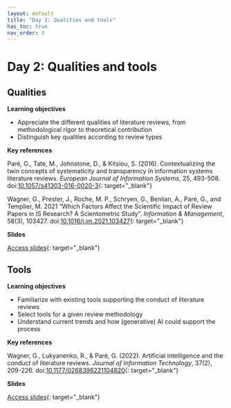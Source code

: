 ```yaml
---
layout: default
title: "Day 2: Qualities and tools"
has_toc: true
nav_order: 3
---
```


# Day 2: Qualities and tools

## Qualities

**Learning objectives**

- Appreciate the different qualities of literature reviews, from methodological rigor to theoretical contribution
- Distinguish key qualities according to review types

**Key references**

Paré, G., Tate, M., Johnstone, D., & Kitsiou, S. (2016). Contextualizing the twin concepts of systematicity and transparency in information systems literature reviews. *European Journal of Information Systems*, 25, 493-508. doi:[10.1057/s41303-016-0020-3](https://link.springer.com/article/10.1057/s41303-016-0020-3){: target="_blank"}

Wagner, G., Prester, J., Roche, M. P., Schryen, G., Benlian, A., Paré, G., and Templier, M. 2021 “Which Factors Affect the Scientific Impact of Review Papers in IS Research? A Scientometric Study”. *Information & Management*, 58(3), 103427. doi:[10.1016/j.im.2021.103427](https://www.sciencedirect.com/science/article/abs/pii/S037872062100001X){: target="_blank"}

**Slides**

[Access slides](../output/03-qualities.html){: target="_blank"}

## Tools

**Learning objectives**

- Familiarize with existing tools supporting the conduct of literature reviews
- Select tools for a given review methodology
- Understand current trends and how (generative) AI could support the process

**Key references**

Wagner, G., Lukyanenko, R., & Paré, G. (2022). Artificial intelligence and the conduct of literature reviews. *Journal of Information Technology*, 37(2), 209-226. doi:[10.1177/0268396221104820](https://journals.sagepub.com/doi/full/10.1177/02683962211048201){: target="_blank"}

**Slides**

[Access slides](../output/04-tools.html){: target="_blank"}